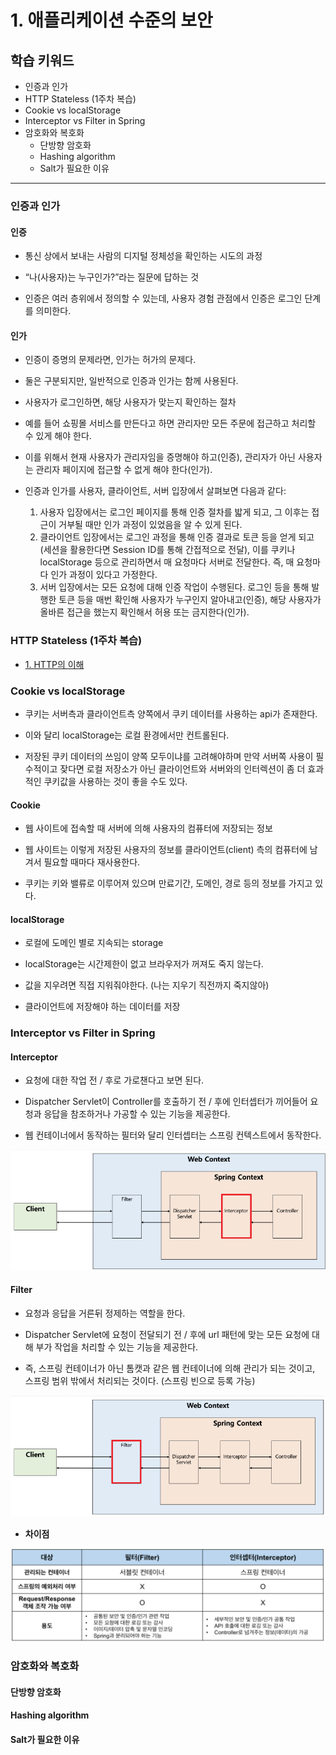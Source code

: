 # 1. 애플리케이션 수준의 보안

## 학습 키워드

- 인증과 인가
- HTTP Stateless (1주차 복습)
- Cookie vs localStorage
- Interceptor vs Filter in Spring
- 암호화와 복호화
  - 단방향 암호화
  - Hashing algorithm
  - Salt가 필요한 이유

***

### 인증과 인가

#### 인증

- 통신 상에서 보내는 사람의 디지털 정체성을 확인하는 시도의 과정

- “나(사용자)는 누구인가?”라는 질문에 답하는 것

- 인증은 여러 층위에서 정의할 수 있는데, 사용자 경험 관점에서 인증은 로그인 단계를 의미한다.

#### 인가

- 인증이 증명의 문제라면, 인가는 허가의 문제다.

- 둘은 구분되지만, 일반적으로 인증과 인가는 함께 사용된다.

- 사용자가 로그인하면, 해당 사용자가 맞는지 확인하는 절차

- 예를 들어 쇼핑몰 서비스를 만든다고 하면 관리자만 모든 주문에 접근하고 처리할 수 있게 해야 한다.

- 이를 위해서 현재 사용자가 관리자임을 증명해야 하고(인증), 관리자가 아닌 사용자는 관리자 페이지에 접근할 수 없게 해야 한다(인가).

- 인증과 인가를 사용자, 클라이언트, 서버 입장에서 살펴보면 다음과 같다:

  1. 사용자 입장에서는 로그인 페이지를 통해 인증 절차를 밟게 되고, 그 이후는 접근이 거부될 때만 인가 과정이 있었음을 알 수 있게 된다.
  2. 클라이언트 입장에서는 로그인 과정을 통해 인증 결과로 토큰 등을 얻게 되고(세션을 활용한다면 Session ID를 통해 간접적으로 전달), 이를 쿠키나 localStorage 등으로 관리하면서 매 요청마다 서버로 전달한다. 즉, 매 요청마다 인가 과정이 있다고 가정한다.
  3. 서버 입장에서는 모든 요청에 대해 인증 작업이 수행된다. 로그인 등을 통해 발행한 토큰 등을 매번 확인해 사용자가 누구인지 알아내고(인증), 해당 사용자가 올바른 접근을 했는지 확인해서 허용 또는 금지한다(인가).

### HTTP Stateless (1주차 복습)

- [1. HTTP의 이해](../week01/1.http의_이해.md)

### Cookie vs localStorage

- 쿠키는 서버측과 클라이언트측 양쪽에서 쿠키 데이터를 사용하는 api가 존재한다.

- 이와 달리 localStorage는 로컬 환경에서만 컨트롤된다.

- 저장된 쿠키 데이터의 쓰임이 양쪽 모두이냐를 고려해야하며 만약 서버쪽 사용이 필수적이고 잦다면 로컬 저장소가 아닌 클라이언트와 서버와의 인터렉션이 좀 더 효과적인 쿠키값을 사용하는 것이 좋을 수도 있다.

#### Cookie

- 웹 사이트에 접속할 때 서버에 의해 사용자의 컴퓨터에 저장되는 정보

- 웹 사이트는 이렇게 저장된 사용자의 정보를 클라이언트(client) 측의 컴퓨터에 남겨서 필요할 때마다 재사용한다.

- 쿠키는 키와 밸류로 이루어져 있으며 만료기간, 도메인, 경로 등의 정보를 가지고 있다.

#### localStorage

- 로컬에 도메인 별로 지속되는 storage

- localStorage는 시간제한이 없고 브라우저가 꺼져도 죽지 않는다.

- 값을 지우려면 직접 지워줘야한다. (나는 지우기 직전까지 죽지않아)

- 클라이언트에 저장해야 하는 데이터를 저장

### Interceptor vs Filter in Spring

#### Interceptor

- 요청에 대한 작업 전 / 후로 가로챈다고 보면 된다.

- Dispatcher Servlet이 Controller를 호출하기 전 / 후에 인터셉터가 끼어들어 요청과 응답을 참조하거나 가공할 수 있는 기능을 제공한다.

- 웹 컨테이너에서 동작하는 필터와 달리 인터셉터는 스프링 컨텍스트에서 동작한다.

![Alt text](image-1.png)

#### Filter

- 요청과 응답을 거른뒤 정제하는 역할을 한다.

- Dispatcher Servlet에 요청이 전달되기 전 / 후에 url 패턴에 맞는 모든 요청에 대해 부가 작업을 처리할 수 있는 기능을 제공한다.

- 즉, 스프링 컨테이너가 아닌 톰캣과 같은 웹 컨테이너에 의해 관리가 되는 것이고, 스프링 범위 밖에서 처리되는 것이다. (스프링 빈으로 등록 가능)

![Alt text](image.png)

- **차이점**

![Alt text](image-2.png)

### 암호화와 복호화

#### 단방향 암호화

#### Hashing algorithm

#### Salt가 필요한 이유
